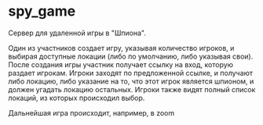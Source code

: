 # spy_game

Сервер для удаленной игры в "Шпиона".

Один из участников создает игру, указывая количество игроков, и выбирая доступные локации (либо по умолчанию, либо указывая свои).
После создания игры участник получает ссылку на вход, которую раздает игрокам. 
Игроки заходят по предложенной ссылке, и получают либо локацию, либо указание на то, что этот игрок является шпионом, и должен угадать локацию остальных.
Игроки также видят полный список локаций, из которых происходил выбор.

Дальнейшая игра происходит, например, в zoom
